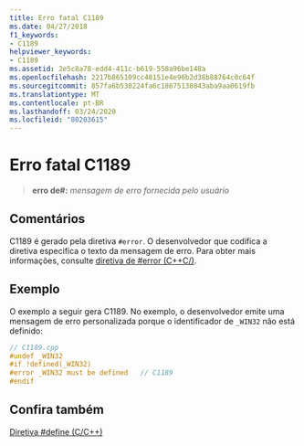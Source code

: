 ```yaml
---
title: Erro fatal C1189
ms.date: 04/27/2018
f1_keywords:
- C1189
helpviewer_keywords:
- C1189
ms.assetid: 2e5c8a78-edd4-411c-b619-558a96be148a
ms.openlocfilehash: 2217b865109cc48151e4e96b2d38b88764c0c64f
ms.sourcegitcommit: 857fa6b530224fa6c18675138043aba9aa0619fb
ms.translationtype: MT
ms.contentlocale: pt-BR
ms.lasthandoff: 03/24/2020
ms.locfileid: "80203615"
---
```

# <a name="fatal-error-c1189"></a>Erro fatal C1189

> **erro de\#:** *mensagem de erro fornecida pelo usuário*

## <a name="remarks"></a>Comentários

C1189 é gerado pela diretiva `#error`. O desenvolvedor que codifica a diretiva especifica o texto da mensagem de erro. Para obter mais informações, consulte [diretiva de #error (C++C/)](../../preprocessor/hash-error-directive-c-cpp.md).

## <a name="example"></a>Exemplo

O exemplo a seguir gera C1189. No exemplo, o desenvolvedor emite uma mensagem de erro personalizada porque o identificador de `_WIN32` não está definido:

```cpp
// C1189.cpp
#undef _WIN32
#if !defined(_WIN32)
#error _WIN32 must be defined   // C1189
#endif
```

## <a name="see-also"></a>Confira também

[Diretiva #define (C/C++)](../../preprocessor/hash-define-directive-c-cpp.md)
